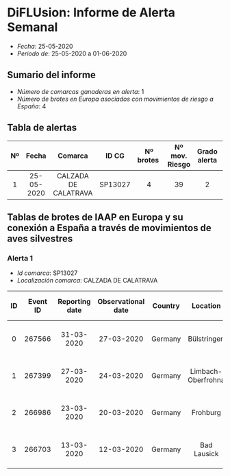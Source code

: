# DiFLUsion: Informe de Alerta Semanal 

 - *Fecha*: 25-05-2020
 - *Periodo de*: 25-05-2020 a 01-06-2020

## Sumario del informe 
 - *Número de comarcas ganaderas en alerta*: 1
 - *Número de brotes en Europa asociados con movimientos de riesgo a España*: 4

## Tabla de alertas 
| Nº | Fecha  | Comarca  | ID CG | Nº brotes | Nº mov. Riesgo | Grado alerta | Temperatura estimada  | Supervivencia del virus en días |
|:-:|:-------:|:-----:|:-----:|:-----:|:-----:|:-----:|:-----:|:-----:|
|1|25-05-2020|CALZADA DE CALATRAVA|SP13027|4|39|2|11.64|10.7443|


## Tablas de brotes de IAAP en Europa y su conexión a España a través de  movimientos de aves silvestres

### Alerta 1 
- *Id comarca*: SP13027
- *Localización comarca*: CALZADA DE CALATRAVA

| ID | Event ID | Reporting date |Observational date |Country |Location | Latitud | Longitud | An. Type | Species | Cases | Deaths | Especie movimiento |Cód.  Especie | Prob mov semanal |
|:-:|:---------:|:----------------:|:-------------:|:--------------:|:-----------:|:------------:|:-----------:|:-------------:|:----------:|:--------:|:--------:|:----------------:|:--------------:|:------------------:|
| 0| 267566|31-03-2020|27-03-2020|Germany|Bülstringen|52.36|11.32|Domestic|Ciconia ciconia|380|130|Cigüeña blanca  2015-2019|1340|0.7985|
| 1| 267399|27-03-2020|24-03-2020|Germany|Limbach-Oberfrohna|50.85|12.75|Wild|Ciconia ciconia|1|1|Cigüeña blanca  2015-2019|1340|0.7985|
| 2| 266986|23-03-2020|20-03-2020|Germany|Frohburg|51.05|12.56|Wild|Ciconia ciconia|1|1|Cigüeña blanca  2015-2019|1340|0.7985|
| 3| 266703|13-03-2020|12-03-2020|Germany|Bad Lausick|51.15|12.6|Captive|Ciconia ciconia|24|24|Cigüeña blanca  2015-2019|1340|0.7985|
